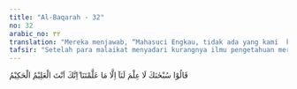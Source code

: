 ```yaml
---
title: "Al-Baqarah - 32"
no: 32
arabic_no: ٣٢
translation: "Mereka menjawab, “Mahasuci Engkau, tidak ada yang kami  ketahui selain apa yang telah Engkau ajarkan kepada kami. Sungguh, Engkaulah Yang Maha Mengetahui, Mahabijaksana.”"
tafsir: "Setelah para malaikat menyadari kurangnya ilmu pengetahuan mereka, karena tidak dapat menyebutkan sifat makhluk-makhluk yang ada di hadapan mereka, maka mereka mengakui terus terang kelemahan diri mereka dan berkata kepada Allah bahwa Dia Mahasuci dari segala sifat-sifat kekurangan, yang tidak layak bagi-Nya, dan mereka menyatakan tobat kepada-Nya. Mereka pun yakin bahwa segala apa yang dilakukan Allah tentulah berdasarkan ilmu dan hikmah-Nya yang Mahatinggi dan Mahasempurna, termasuk masalah pengangkatan Adam menjadi khalifah. Mereka mengetahui bahwa ilmu pengetahuan mereka hanyalah terbatas kepada apa yang diajarkan-Nya kepada mereka. Dengan demikian lenyaplah keragu-raguan mereka tentang hikmah Allah dalam pengangkatan Adam menjadi khalifah di bumi.\n\nDari pengakuan para malaikat ini, dapatlah dipahami bahwa pertanyaan yang mereka ajukan semula \"mengapa Allah mengangkat Adam a.s. sebagai khalifah,\" bukanlah merupakan suatu sanggahan dari mereka terhadap kehendak Allah, melainkan hanyalah sekadar pertanyaan meminta penjelasan. Setelah penjelasan itu diberikan, mereka mengakui kelemahan mereka, maka dengan rendah hati dan penuh ketaatan mereka mematuhi kehendak Allah, terutama dalam pengangkatan Adam a.s., menjadi khalifah. Mereka memuji Allah swt, karena Dia telah memberikan ilmu pengetahuan kepada mereka sesuai dengan kemampuan yang ada pada mereka. Selanjutnya, mereka mengakui pula dengan penuh keyakinan, dan menyerah kepada ilmu Allah yang Mahaluas dan hikmah-Nya yang Mahatinggi. Lalu mereka menegaskan bahwa hanya Allah yang Maha Mengetahui dan Mahabijaksana.\n\nHal ini mengandung suatu pelajaran bahwa manusia yang telah dikaruniai ilmu pengetahuan yang lebih banyak dari yang diberikan kepada para malaikat dan makhluk-makhluk lainnya, hendaklah selalu mensyukuri nikmat tersebut, serta tidak menjadi sombong dan angkuh karena ilmu pengetahuan yang dimilikinya, serta kekuatan dan daya pikirannya. Sebab, betapapun tingginya ilmu pengetahuan dan teknologi manusia pada zaman kita sekarang ini, namun masih banyak rahasia-rahasia alam ciptaan Allah yang belum dapat dijangkau oleh ilmu pengetahuan manusia, misalnya ialah hakikat roh yang ada pada diri manusia sendiri. Allah telah memperingatkan bahwa ilmu pengetahuan yang dikaruniakan kepada manusia hanya sedikit sekali dibandingkan ilmu Allah dan hakikat-Nya.\n\n\"¦dan tidaklah kamu diberi pengetahuan, melainkan sedikit.\" (a1-Isra'/17: 85)\n\nSelama manusia tetap menyadari kekurangan ilmu pengetahuannya, tentu dia tidak akan menjadi sombong dan angkuh, dan niscaya dia tidak akan segan mengakui kekurangan pengetahuannya tentang sesuatu apabila dia benar-benar belum mengetahuinya, dan dia tidak akan merasa malu mempelajarinya kepada yang mengetahui. Sebaliknya, apabila dia mempunyai pengetahuan tentang sesuatu yang berfaedah, maka ilmunya itu tidak akan disembunyikannya, melainkan diajarkan dan dikembangkannya kepada orang lain, agar mereka pun dapat mengambil manfaatnya."
---
```

قَالُوْا سُبْحٰنَكَ لَا عِلْمَ لَنَآ اِلَّا مَا عَلَّمْتَنَا ۗاِنَّكَ اَنْتَ الْعَلِيْمُ الْحَكِيْمُ 